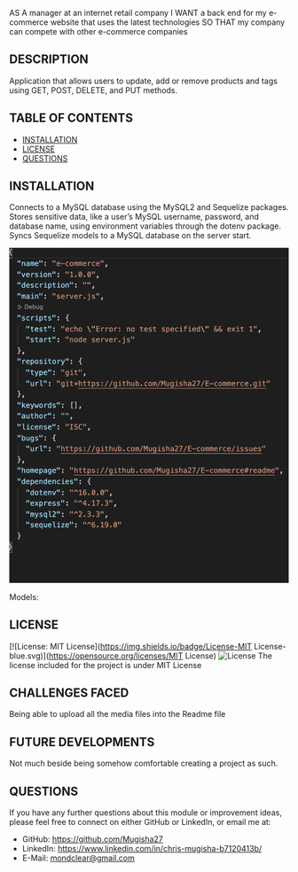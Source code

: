AS A manager at an internet retail company
I WANT a back end for my e-commerce website that uses the latest technologies
SO THAT my company can compete with other e-commerce companies


## DESCRIPTION
 Application that allows users to update, add or remove products and tags using  GET, POST, DELETE, and PUT methods.

## TABLE OF CONTENTS
- [INSTALLATION](#installation)
- [LICENSE](#license)
- [QUESTIONS](#questions)

## INSTALLATION
Connects to a MySQL database using the MySQL2 and Sequelize packages.
Stores sensitive data, like a user’s MySQL username, password, and database name, using environment variables through the dotenv package.
Syncs Sequelize models to a MySQL database on the server start.

![INSTALLATION](img/screenshot1.png)

Models:



    

## LICENSE
[![License: MIT License](https://img.shields.io/badge/License-MIT License-blue.svg)](https://opensource.org/licenses/MIT License)
![License](images/Users/chrismugisha/Desktop/readm/images/license.png)
The license included for the project is under MIT License

## CHALLENGES FACED
Being able to upload all the media files into the Readme file

## FUTURE DEVELOPMENTS
Not much beside being somehow comfortable creating a project as such.

## QUESTIONS
If you have any further questions about this module or improvement ideas, please feel free to connect on either GitHub or LinkedIn, or email me at:
* GitHub: https://github.com/Mugisha27
* LinkedIn: https://www.linkedin.com/in/chris-mugisha-b7120413b/
* E-Mail: mondclear@gmail.com
